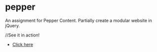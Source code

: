 # pepper
An assignment for Pepper Content. Partially create a modular website in jQuery.

//See it in action!

- [Click here](https://sid-resweb-two.netlify.app/)

